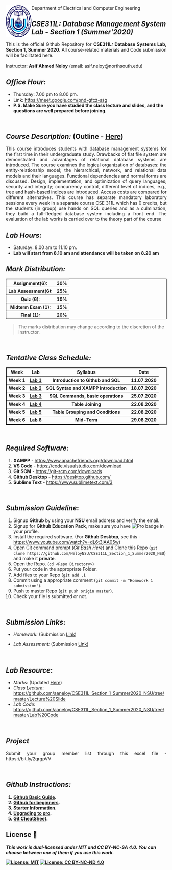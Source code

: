 <html>
  
<img align="left" width="80" height="100" src="https://github.com/NeloyNSU/CSE482_Summer-19_Section7/blob/master/image/nsulogo.png">
Department of Electrical and Computer Engineering


## _CSE311L: Database Management System Lab - Section 1 (Summer'2020)_ 

<p align="justify">
This is the official Github Repository for <b>CSE311L: Database Systems Lab, Section 1, Summer 2020</b>. All course-related materials and Code submission will be facilitated here.</br> </br> 
Instructor: <strong>Asif Ahmed Neloy</strong> (email: asif.neloy@northsouth.edu)

## _Office Hour:_
* Thursday: 7.00 pm to 8.00 pm.
* Link: https://meet.google.com/pnd-gfcz-ssg
* **P.S. Make Sure you have studied the class lecture and slides, and the questions are well prepared before joining.**


</br>
</p>

## _Course Description:_ (Outline - <a href="https://github.com/NeloyNSU/CSE311L_Section_1_Summer2020_NSU/blob/master/Materials/CSE311L_Course_Outline_Summer_2020_Section_1.pdf">Here</a>)
<p align="justify">
This course introduces students with database management systems for the first time in their undergraduate study. Drawbacks of flat file system are demonstrated and advantages of relational database systems are introduced. The course examines the logical organization of databases: the entity-relationship model; the hierarchical, network, and relational data models and their languages. Functional dependencies and normal forms are discussed. Design, implementation, and optimization of query languages; security and integrity; concurrency control, different level of indices, e.g., tree and hash-based indices are introduced. Access costs are compared for different alternatives. This course has separate mandatory laboratory sessions every week in a separate course CSE 311L which has 0 credits, but the students (in group) use hands on SQL queries and as a culmination, they build a full-fledged database system including a front end. The evaluation of the lab works is carried over to the theory part of the course
</p>

## _Lab Hours:_
* Saturday: 8.00 am to 11.10 pm.
* **Lab will start from 8.10 am and attendance will be taken on 8.20 am**


## _Mark Distribution:_
<p align="central">
<table style="border:1px solid black;margin-left:auto;margin-right:auto;">
  <tr>
    <th>Assignment(6):</th>
    <th>30%</th> 
  </tr>
  <tr>
    <th>Lab Assessment(6):</th>
    <th>25%</th>
  <tr>
    <th>Quiz (6):</th>
    <th>10%</th> 
  </tr>
    <tr>
    <th>Midterm Exam (1):</th>
    <th>15%</th>
  </tr> 
   </tr>
    <tr>
    <th>Final (1):</th>
    <th>20%</th>
  </tr>  
</table>
</p>

> The marks distribution may change according to the discretion of the instructor.


</br>

## _Tentative Class Schedule:_
<p align="central">
<table style="border:2px solid black;margin-left:auto;margin-right:auto;">
  <tr>
    <th>Week</th>
    <th>Lab</th> 
    <th>Syllabus</th>
    <th>Date</th>
  </tr>
  <tr>
    <th>Week 1</th>
    <th><a href="https://github.com/aaneloy/CSE311L_Section_1_Summer2020_NSU/tree/master/Lecture%20Slide/Lab_1">Lab 1</a></th> 
    <th>Introduction to Github and SQL</th>
    <th>11.07.2020</th>
  </tr>
    <tr>
  <th>Week 2</th>
    <th><a href="https://github.com/aaneloy/CSE311L_Section_1_Summer2020_NSU/tree/master/Lecture%20Slide/Lab_1">Lab 2</a></th> 
    <th>SQL Syntax and XAMPP introduction</th>
    <th>18.07.2020</th>
  </tr>
  <tr>
  <th>Week 3</th>
    <th><a href="https://github.com/aaneloy/CSE311L_Section_1_Summer2020_NSU/blob/master/Lecture%20Slide/Lab_3/CSE311_Section_1_Lab_3.pdf">Lab 3</a></th> 
    <th>SQL Commands, basic operations</th>
    <th>25.07.2020</th>
  </tr>
  <tr>
    <th>Week 4</th>
    <th><a href="https://github.com/aaneloy/CSE311L_Section_1_Summer2020_NSU/blob/master/Lecture%20Slide/Lab_4_5/CSE311L_Section_1_Lab_4_5.pdf">Lab 4</a></th> 
    <th>Table Joining</th>
    <th>22.08.2020</th>
  </tr>
  <tr>
    <th>Week 5</th>
    <th><a href="https://github.com/aaneloy/CSE311L_Section_1_Summer2020_NSU/blob/master/Lecture%20Slide/Lab_4_5/CSE311L_Section_1_Lab_4_5.pdf">Lab 5</a></th> 
    <th>Table Grouping and Conditions</th>
    <th>22.08.2020</th>
  </tr>
  <tr>
    <th>Week 6</th>
    <th><a href="https://github.com/aaneloy/CSE311L_Section_1_Summer20_NSU_Midterm_1">Lab 6</a></th> 
    <th>Mid-Term</th>
    <th>29.08.2020</th>
  </tr>

</table>
</p>
</br>

## _Required Software:_

1. **XAMPP** - https://www.apachefriends.org/download.html
2. **VS Code** - https://code.visualstudio.com/download
3. **Git SCM** - https://git-scm.com/downloads
4. **Github Desktop** - https://desktop.github.com/
5. **Sublime Text** - https://www.sublimetext.com/3

</br>

## _Submission Guideline_:
<p align="central">

1. Signup **Github** by using your **NSU** email address and verify the email.
2. Signup for **Github Education Pack**, make sure you have ![Pro](https://webapps.stackexchange.com/questions/123808/github-whats-this-pro-tag-on-my-profile) badge in your profile.  
3. Install the required software. (For **Github Desktop**, see this - https://www.youtube.com/watch?v=dL6t3jAA05w)
4. Open Git command prompt (*Git Bash Here*) and Clone this Repo (```git clone https://github.com/NeloyNSU/CSE311L_Section_1_Summer2020_NSU```) and make it **private**.
5. Open the Repo. (```cd <Repo Directory>```)
6. Put your code in the appropriate Folder.
7. Add files to your Repo (```git add .```).
8. Commit using a appropriate comment (```git commit -m "Homework 1 submission"```).
9. Push to master Repo (```git push origin master```).
10. Check your file is submitted or not.

</p>
</br>


## _Submission Links_:

* _Homework:_ (Submission <a href="https://github.com/NeloyNSU/CSE311L_Section_1_Summer2020_NSU/tree/master/Homework%20Submission">Link</a>)

* _Lab Assessment:_ (Submission <a href="https://github.com/aaneloy/CSE311L_Section_1_Summer2020_NSU/tree/master/Lab%20Asssessment%20Submission">Link</a>)
</br>

## _Lab Resource_:

* _Marks:_ (Updated <a href="https://github.com/NeloyNSU/CSE311L_Section_1_Summer2020_NSU/blob/master/Marks/CSE311L_Section_1_Marks.pdf">Here</a>)
* _Class Lecture_: https://github.com/aaneloy/CSE311L_Section_1_Summer2020_NSU/tree/master/Lecture%20Slide
* _Lab Code_: https://github.com/aaneloy/CSE311L_Section_1_Summer2020_NSU/tree/master/Lab%20Code

</br>

## _Project_ 
<p align="justify">
Submit your group member list through this excel file - https://bit.ly/2qrgpVV
</p>
</br>

## _Github Instructions:_
<p align="justify">
<b>
  <ol> 
   <li> <a href="https://guides.github.com/">Github Basic Guide</a>. </i>
  <li> <a href="https://product.hubspot.com/blog/git-and-github-tutorial-for-beginners">Github for beginners</a>. </i>
  <li> <a href="https://towardsdatascience.com/getting-started-with-git-and-github-6fcd0f2d4ac6"> Starter Information</a>.</li>
  <li> <a href="https://education.github.com/pack"> Upgrading to pro</a>.</li>
  <li> <a href="https://gist.github.com/hofmannsven/6814451"> Git CheatSheet</a>.</li>
 </ol> 
</p>


</html>

## License 📄
_This work is dual-licensed under MIT and CC BY-NC-SA 4.0. You can choose between one of them if you use this work._

[![License: MIT](https://img.shields.io/badge/License-MIT-yellow.svg)](https://opensource.org/licenses/MIT) [![License: CC BY-NC-ND 4.0](https://img.shields.io/badge/License-CC%20BY--NC--ND%204.0-lightgrey.svg)](https://creativecommons.org/licenses/by-nc-nd/4.0/)

